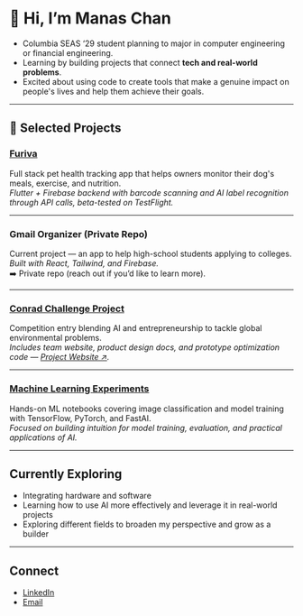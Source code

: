 # 👋 Hi, I’m Manas Chan

- Columbia SEAS ‘29 student planning to major in computer engineering or financial engineering.  
- Learning by building projects that connect **tech and real-world problems**.  
- Excited about using code to create tools that make a genuine impact on people's lives and help them achieve their goals.

---

## 📌 Selected Projects

### [Furiva](https://github.com/goatchan28/pet_health_ai)
Full stack pet health tracking app that helps owners monitor their dog's meals, exercise, and nutrition.  
*Flutter + Firebase backend with barcode scanning and AI label recognition through API calls, beta-tested on TestFlight.*

---

### Gmail Organizer (Private Repo)
Current project — an app to help high-school students applying to colleges.  
*Built with React, Tailwind, and Firebase.*  
➡️ Private repo (reach out if you’d like to learn more).

---

### [Conrad Challenge Project](https://github.com/goatchan28/conrad_challenge)
Competition entry blending AI and entrepreneurship to tackle global environmental problems.  
*Includes team website, product design docs, and prototype optimization code — [Project Website ↗](https://orpheusenvironmental.wixsite.com/home).*

---

### [Machine Learning Experiments](https://github.com/goatchan28/ml_experiments)
Hands-on ML notebooks covering image classification and model training with TensorFlow, PyTorch, and FastAI.  
*Focused on building intuition for model training, evaluation, and practical applications of AI.*

---

## Currently Exploring
- Integrating hardware and software
- Learning how to use AI more effectively and leverage it in real-world projects  
- Exploring different fields to broaden my perspective and grow as a builder   

---

## Connect
- [LinkedIn](https://www.linkedin.com/in/manas-chan-049508315)  
- [Email](mailto:mc5269@columbia.edu)  
